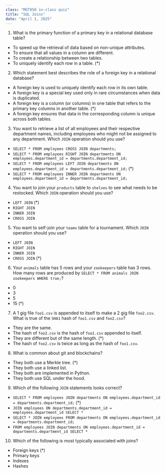 ```yaml
---
class: "MGT858 in-class quiz"
title: "SQL Joins"
date: "April 1, 2025"
---
```


1. What is the primary function of a primary key in a relational database table?
* To speed up the retrieval of data based on non-unique attributes.
* To ensure that all values in a column are different.
* To create a relationship between two tables.
* To uniquely identify each row in a table. (*)

2. Which statement best describes the role of a foreign key in a relational database?
* A foreign key is used to uniquely identify each row in its own table.
* A foreign key is a special key used only in rare circumstances when data is duplicated.
* A foreign key is a column (or columns) in one table that refers to the primary key columns in another table. (*)
* A foreign key ensures that data in the corresponding column is unique across both tables.

3. You want to retrieve a list of all employees and their respective department names, including employees who might not be assigned to any department. Which `JOIN` operation should you use?
* `SELECT * FROM employees CROSS JOIN departments;`
* `SELECT * FROM employees RIGHT JOIN departments ON employees.department_id = departments.department_id;`
* `SELECT * FROM employees LEFT JOIN departments ON employees.department_id = departments.department_id;` (*)
* `SELECT * FROM employees INNER JOIN departments ON employees.department_id = departments.department_id;`

4. You want to join your `products` table to `shelves` to see what needs to be restocked. Which `JOIN` operation should you use?
* `LEFT JOIN` (*)
* `RIGHT JOIN`
* `INNER JOIN`
* `CROSS JOIN`

5. You want to self-join your `teams` table for a tournament. Which `JOIN` operation should you use?
* `LEFT JOIN`
* `RIGHT JOIN`
* `INNER JOIN`
* `CROSS JOIN` (*)

6. Your `animals` table has 5 rows and your `zookeepers` table has 3 rows. How many rows are produced by `SELECT * FROM animals JOIN zookeepers WHERE true;`?
* 0
* 3
* 5
* 15 (*)

7. A 1 gig file `foo1.csv` is appended to itself to make a 2 gig file `foo2.csv`. What is true of the `SHA1` hash of `foo1.csv` and `foo2.csv`?
* They are the same.
* The hash of `foo2.csv` is the hash of `foo1.csv` appended to itself.
* They are different but of the same length. (*)
* The hash of `foo2.csv` is twice as long as the hash of `foo1.csv`. 

8. What is common about git and blockchains? 
* They both use a Merkle tree. (*)
* They both use a linked list.
* They both are implemented in Python.
* They both use SQL under the hood.

9. Which of the following `JOIN` statements looks correct?
* `SELECT * FROM employees JOIN departments ON employees.department_id = departments.department_id;` (*)
* `JOIN employees ON departments.department_id = employees.department_id SELECT *`
* `SELECT * JOIN employees FROM departments ON employees.department_id = departments.department_id;`
* `FROM employees JOIN departments ON employees.department_id = departments.department_id SELECT *`

10. Which of the following is most typically associated with joins?
* Foreign keys (*)
* Primary keys
* Indexes
* Hashes

